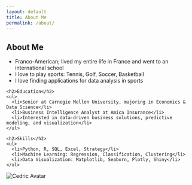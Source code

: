 ```yaml
---
layout: default
title: About Me
permalink: /about/
---
```


<div class="about-container">

  <div class="about-text">
    <h2>About Me</h2>
    <ul>
      <li>Franco-American; lived my entire life in France and went to an international school</li>
      <li>I love to play sports: Tennis, Golf, Soccer, Basketball</li>
      <li>I love finding applications for data analysis in sports</li>
    </ul>

    <h2>Education</h2>
    <ul>
      <li>Senior at Carnegie Mellon University, majoring in Economics & Data Science</li>
      <li>Business Intelligence Analyst at Amica Insurance</li>
      <li>Interested in data-driven business solutions, predictive modeling, and visualization</li>
    </ul>

    <h2>Skills</h2>
    <ul>
      <li>Python, R, SQL, Excel, Strategy</li>
      <li>Machine Learning: Regression, Classification, Clustering</li>
      <li>Data Visualization: Matplotlib, Seaborn, Plotly, Shiny</li>
    </ul>
  </div>

  <div class="about-avatar">
    <img src="/assets/images/avatar.png" alt="Cedric Avatar" class="avatar">
  </div>

</div>
